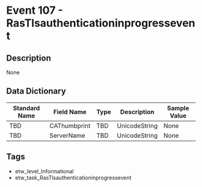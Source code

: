 # Event 107 - RasTlsauthenticationinprogressevent

## Description
None

## Data Dictionary
|Standard Name|Field Name|Type|Description|Sample Value|
|---|---|---|---|---|
|TBD|CAThumbprint|TBD|UnicodeString|None|None|
|TBD|ServerName|TBD|UnicodeString|None|None|

## Tags
* etw_level_Informational
* etw_task_RasTlsauthenticationinprogressevent